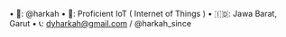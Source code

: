 •	🧑: @harkah
•	🤖: Proficient IoT ( Internet of Things )
•	🇮🇩: Jawa Barat, Garut
•	📞: dyharkah@gmail.com / @harkah_since
